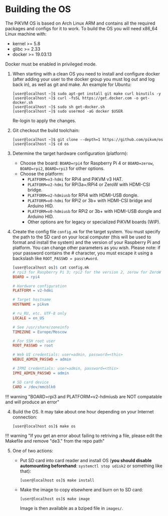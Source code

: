 # Building the OS

The PiKVM OS is based on Arch Linux ARM and contains all the required packages and configs for it to work.  To build the OS you will need x86_64 Linux machine with:

* kernel >= 5.8
* glibc >= 2.33
* docker >= 19.03.13

Docker must be enabled in privileged mode.

1. When starting with a clean OS you need to install and configure docker (after adding your user to the docker group you must log out and log back in), as well as git and make. An example for Ubuntu:

    ```shell
    [user@localhost ~]$ sudo apt-get install git make curl binutils -y
    [user@localhost ~]$ curl -fsSL https://get.docker.com -o get-docker.sh
    [user@localhost ~]$ sudo sh get-docker.sh
    [user@localhost ~]$ sudo usermod -aG docker $USER
    ```

    Re-login to apply the changes.

2. Git checkout the build toolchain:

    ```shell
    [user@localhost ~]$ git clone --depth=1 https://github.com/pikvm/os
    [user@localhost ~]$ cd os
    ```

3. Determine the target hardware configuration (platform):

    * Choose the board: `BOARD=rpi4` for Raspberry Pi 4 or `BOARD=zerow`, `BOARD=rpi2`, `BOARD=rpi3` for other options.
    * Choose the platform:
        * `PLATFORM=v3-hdmi` for RPi4 and PiKVM v3 HAT.
        * `PLATFORM=v2-hdmi` for RPi3a+/RPi4 or ZeroW with HDMI-CSI bridge.
        * `PLATFORM=v2-hdmiusb` for RPi4 with HDMI-USB dongle.
        * `PLATFORM=v0-hdmi` for RPi2 or 3b+ with HDMI-CSI bridge and Arduino HID.
        * `PLATFORM=v0-hdmiusb` for RPi2 or 3b+ with HDMI-USB dongle and Arduino HID.
        * Other options are for legacy or specialized PiKVM boards (WIP).

4. Create the config file `config.mk` for the target system. You must specify the path to the SD card on your local computer (this will be used to format and install the system) and the version of your Raspberry Pi and platform. You can change other parameters as you wish. Please note: if your password contains the # character, you must escape it using a backslash like `ROOT_PASSWD = pass\#word`.

    ```Makefile
    [user@localhost os]$ cat config.mk
    # rpi3 for Raspberry Pi 3; rpi2 for the version 2, zerow for ZeroW
    BOARD = rpi4
    
    # Hardware configuration
    PLATFORM = v2-hdmi
    
    # Target hostname
    HOSTNAME = pikvm
    
    # ru_RU, etc. UTF-8 only
    LOCALE = en_US
    
    # See /usr/share/zoneinfo
    TIMEZONE = Europe/Moscow
    
    # For SSH root user
    ROOT_PASSWD = root
    
    # Web UI credentials: user=admin, password=<this>
    WEBUI_ADMIN_PASSWD = admin
    
    # IPMI credentials: user=admin, password=<this>
    IPMI_ADMIN_PASSWD = admin
    
    # SD card device
    CARD = /dev/mmcblk0
    ```
!!! warning "BOARD=rpi3 and PLATFORM=v2-hdmiusb are NOT compatable and will produce an error"

4. Build the OS. It may take about one hour depending on your Internet connection:

    ```shell
    [user@localhost os]$ make os
    ```
!!! warning "If you get an error about failing to retriving a file, please edit the Makefile and remove "de3." from the repo path"
    
5. One of two actions:
    * Put SD card into card reader and install OS (**you should disable automounting beforehand**: `systemctl stop udisk2` or something like that):

        ```shell
        [user@localhost os]$ make install
        ```

    * Make the image to copy elsewhere and burn on to SD card:

        ```shell
        [user@localhost os]$ make image
        ```

        Image is then available as a bziped file in `images/`.
